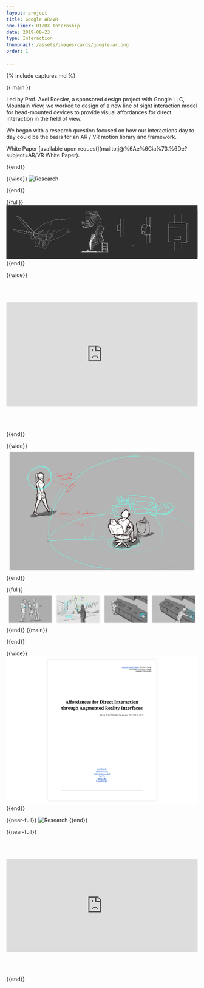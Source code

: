 ```yaml
---
layout: project
title: Google AR/VR
one-liner: UI/UX Internship
date: 2019-08-23
type: Interaction
thumbnail: /assets/images/cards/google-ar.png
order: 1

---
```

{% include captures.md %}

{{ main }}

Led by Prof. Axel Roesler, a sponsored design project with Google LLC, Mountain View, we worked to design of a new line of sight interaction model for head-mounted devices to provide visual affordances for direct interaction in the field of view.

We began with a research question focused on how our interactions day to day could be the basis for an AR / VR motion library and framework.

White Paper [available upon request](mailto&#58;&#106;&#64;%6Ae%6Cia%7&#51;&#46;%6De?subject=AR/VR White Paper).

<!-- 
**Overview:** \\


**Context:**\\
~~9 Weeks, Design Methods Course, University of Washington~~

**What I did:**\\
~~Research Lead, Product Brainstorming, Poster and Presentation Design~~ -->
{{end}}

{{wide}}
![Research](/assets/images/projects/google-ar/Hero%20Pic.png)

{{end}}

{{full}}
![Research](/assets/images/projects/google-ar/Research.png)
{{end}}

{{wide}}
<div style="position:relative;padding-top:54.35%;margin-bottom: 4rem;margin-top: 4rem;">
  <iframe src="https://player.vimeo.com/video/393518554?color=f2f2f2&title=0&byline=0&portrait=0" frameborder="0" allow="autoplay; allowfullscreen"
    style="position:absolute;top:0;left:0;width:100%;height:100%;"></iframe>
</div>
{{end}}

{{wide}}
![Research](/assets/images/projects/google-ar/Context-Sketch.png)
{{end}}

{{full}}
![Sketches](/assets/images/projects/google-ar/Sketches.png)
{{end}}
{{main}}

{{end}}

{{wide}}
![WhitePaper](/assets/images/projects/google-ar/WhitePaper.png)
{{end}}

{{near-full}}
![Research](/assets/images/projects/google-ar/Falling%20Water.png)
{{end}}

{{near-full}}

<div style="position:relative;padding-top:48.35%;margin-bottom: 4rem;margin-top: 4rem;">
  <iframe src="https://player.vimeo.com/video/393520534?color=f2f2f2&title=0&byline=0&portrait=0&muted=1&autoplay=1&loop=1&autopause=1" frameborder="0" allow="autoplay; allowfullscreen" style="position:absolute;top:0;left:0;width:100%;height:100%;"></iframe></div>

{{end}}